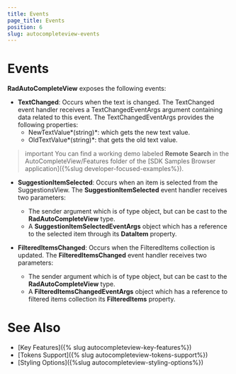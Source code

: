 ```yaml
---
title: Events
page_title: Events
position: 6
slug: autocompleteview-events
---
```


# Events

**RadAutoCompleteView** exposes the following events:

* **TextChanged**: Occurs when the text is changed. The TextChanged event handler receives a TextChangedEventArgs argument containing data related to this event. The TextChangedEventArgs provides the following properties:
	* NewTextValue*(string)*: which gets the new text value.
	* OldTextValue*(string)*: that gets the old text value.
	
>important You can find a working demo labeled **Remote Search** in the AutoCompleteView/Features folder of the [SDK Samples Browser application]({%slug developer-focused-examples%}).

* **SuggestionItemSelected**: Occurs when an item is selected from the SuggestionsView. The **SuggestionItemSelected** event handler receives two parameters:
	* The sender argument which is of type object, but can be cast to the **RadAutoCompleteView** type.
	* A **SuggestionItemSelectedEventArgs** object which has a reference to the selected item through its **DataItem** property.

* **FilteredItemsChanged**: Occurs when the FilteredItems collection is updated. The **FilteredItemsChanged** event handler receives two parameters:
	* The sender argument which is of type object, but can be cast to the **RadAutoCompleteView** type.
	* A **FilteredItemsChangedEventArgs** object which has a reference to filtered items collection its **FilteredItems** property.



# See Also

- [Key Features]({% slug autocompleteview-key-features%})
- [Tokens Support]({% slug autocompleteview-tokens-support%})
- [Styling Options]({%slug autocompleteview-styling-options%})
